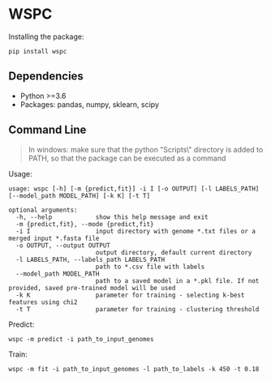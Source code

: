 # WSPC

Installing the package:
```buildoutcfg
pip install wspc
```

## Dependencies
- Python >=3.6
- Packages: pandas, numpy, sklearn, scipy

## Command Line

> In windows: make sure that the python "Scripts\\" directory is added to PATH, 
>so that the package can be executed as a command 

Usage:

```buildoutcfg
usage: wspc [-h] [-m {predict,fit}] -i I [-o OUTPUT] [-l LABELS_PATH] [--model_path MODEL_PATH] [-k K] [-t T]

optional arguments:
  -h, --help            show this help message and exit
  -m {predict,fit}, --mode {predict,fit}
  -i I                  input directory with genome *.txt files or a merged input *.fasta file
  -o OUTPUT, --output OUTPUT
                        output directory, default current directory
  -l LABELS_PATH, --labels_path LABELS_PATH
                        path to *.csv file with labels
  --model_path MODEL_PATH
                        path to a saved model in a *.pkl file. If not provided, saved pre-trained model will be used
  -k K                  parameter for training - selecting k-best features using chi2
  -t T                  parameter for training - clustering threshold
```  

Predict:

```buildoutcfg
wspc -m predict -i path_to_input_genomes
```


Train:

```buildoutcfg
wspc -m fit -i path_to_input_genomes -l path_to_labels -k 450 -t 0.18
```

